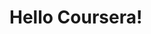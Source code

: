 <html>
<head>
<title>Hello Coursera</title>
</head>
<body>
<h1>Hello Coursera!</h1>
</body>
</html>
